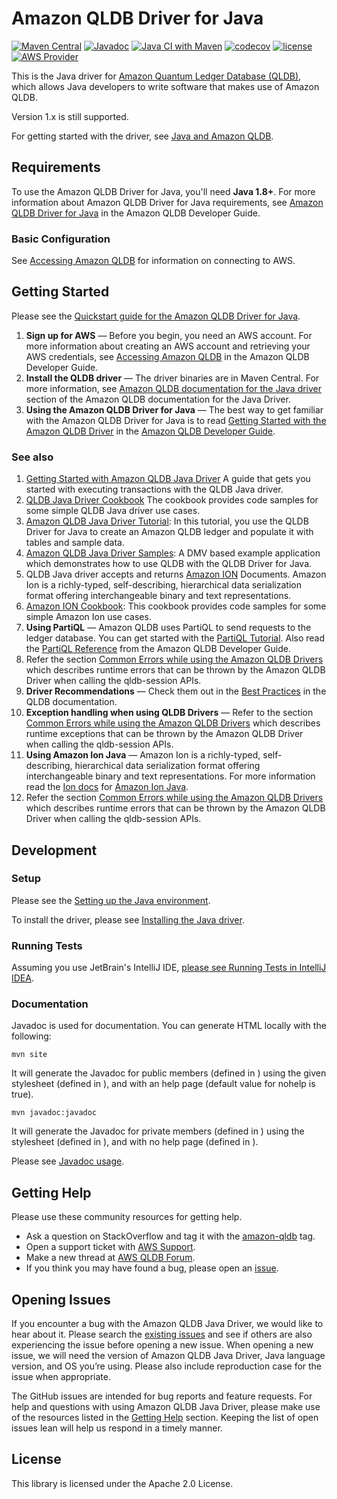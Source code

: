 # Amazon QLDB Driver for Java

[![Maven Central](https://maven-badges.herokuapp.com/maven-central/software.amazon.qldb/amazon-qldb-driver-java/badge.svg)](https://maven-badges.herokuapp.com/maven-central/software.amazon.qldb/amazon-qldb-driver-java)
[![Javadoc](https://javadoc.io/badge2/software.amazon.qldb/amazon-qldb-driver-java/javadoc.svg)](https://javadoc.io/doc/software.amazon.qldb/amazon-qldb-driver-java)
[![Java CI with Maven](https://github.com/awslabs/amazon-qldb-driver-java/actions/workflows/maven.yml/badge.svg)](https://github.com/awslabs/amazon-qldb-driver-java/actions/workflows/maven.yml)
[![codecov](https://codecov.io/gh/awslabs/amazon-qldb-driver-java/branch/master/graph/badge.svg?token=N3KWXHILu9)](https://codecov.io/gh/awslabs/amazon-qldb-driver-java)
[![license](https://img.shields.io/badge/license-Apache%202.0-blue)](https://github.com/awslabs/amazon-qldb-driver-java/blob/master/LICENSE)
[![AWS Provider](https://img.shields.io/badge/provider-AWS-orange?logo=amazon-aws&color=ff9900)](https://aws.amazon.com/qldb/)

This is the Java driver for [Amazon Quantum Ledger Database (QLDB)](https://aws.amazon.com/qldb/), which allows Java developers to write software that makes use of Amazon QLDB.

Version 1.x is still supported.

For getting started with the driver, see [Java and Amazon QLDB](https://docs.aws.amazon.com/qldb/latest/developerguide/getting-started.java.html).

## Requirements

To use the Amazon QLDB Driver for Java, you'll need **Java 1.8+**. For more information about Amazon QLDB Driver for Java requirements, see [Amazon QLDB Driver for Java](https://docs.aws.amazon.com/en_pv/qldb/latest/developerguide/getting-started.java.html) in the Amazon QLDB Developer Guide.

### Basic Configuration

See [Accessing Amazon QLDB](https://docs.aws.amazon.com/qldb/latest/developerguide/accessing.html) for information on connecting to AWS.

## Getting Started

Please see the [Quickstart guide for the Amazon QLDB Driver for Java](https://docs.aws.amazon.com/qldb/latest/developerguide/driver-quickstart-java.html).

1. **Sign up for AWS** &mdash; Before you begin, you need an AWS account. For more information about creating an AWS account and retrieving your AWS credentials, see [Accessing Amazon QLDB](https://docs.aws.amazon.com/qldb/latest/developerguide/accessing.html) in the Amazon QLDB Developer Guide.
1. **Install the QLDB driver** &mdash; The driver binaries are in Maven Central. For more information, see [Amazon QLDB documentation for the Java driver](https://docs.aws.amazon.com/qldb/latest/developerguide/getting-started.java.html#getting-started.java.quickstart) section of the Amazon QLDB documentation for the Java Driver.
1. **Using the Amazon QLDB Driver for Java** &mdash; The best way to get familiar with the Amazon QLDB Driver for Java is to read [Getting Started with the Amazon QLDB Driver](https://docs.aws.amazon.com/qldb/latest/developerguide/getting-started-driver.html) in the [Amazon QLDB Developer Guide](https://docs.aws.amazon.com/qldb/latest/developerguide/what-is.html).

### See also

1. [Getting Started with Amazon QLDB Java Driver](https://docs.aws.amazon.com/qldb/latest/developerguide/getting-started.java.html) A guide that gets you started with executing transactions with the QLDB Java driver.
2. [QLDB Java Driver Cookbook](https://docs.aws.amazon.com/qldb/latest/developerguide/driver-cookbook-java.html) The cookbook provides code samples for some simple QLDB Java driver use cases. 
3. [Amazon QLDB Java Driver Tutorial](https://docs.aws.amazon.com/qldb/latest/developerguide/getting-started.java.tutorial.html): In this tutorial, you use the QLDB Driver for Java to create an Amazon QLDB ledger and populate it with tables and sample data.
4. [Amazon QLDB Java Driver Samples](https://github.com/aws-samples/amazon-qldb-dmv-sample-java): A DMV based example application which demonstrates how to use QLDB with the QLDB Driver for Java.
5. QLDB Java driver accepts and returns [Amazon ION](http://amzn.github.io/ion-docs/) Documents. Amazon Ion is a richly-typed, self-describing, hierarchical data serialization format offering interchangeable binary and text representations.
6. [Amazon ION Cookbook](http://amzn.github.io/ion-docs/guides/cookbook.html): This cookbook provides code samples for some simple Amazon Ion use cases.
2. **Using PartiQL** &mdash; Amazon QLDB uses PartiQL to send requests to the ledger database. You can get started with 
the [PartiQL Tutorial](https://PartiQL.org/tutorial.html). Also read the [PartiQL Reference](https://docs.aws.amazon.com/en_pv/qldb/latest/developerguide/ql-reference.html) from the Amazon QLDB Developer Guide.
8. Refer the section [Common Errors while using the Amazon QLDB Drivers](https://docs.aws.amazon.com/qldb/latest/developerguide/driver-errors.html) which describes runtime errors that can be thrown by the Amazon QLDB Driver when calling the qldb-session APIs.
6. **Driver Recommendations** &mdash; Check them out in the [Best Practices](https://docs.aws.amazon.com/qldb/latest/developerguide/driver.best-practices.html) 
in the QLDB documentation.
1. **Exception handling when using QLDB Drivers** &mdash; Refer to the section [Common Errors while using the Amazon 
QLDB Drivers](https://docs.aws.amazon.com/qldb/latest/developerguide/driver-errors.html) 
which describes runtime exceptions that can be thrown by the Amazon QLDB Driver when calling the qldb-session APIs.
1. **Using Amazon Ion Java** &mdash; Amazon Ion is a richly-typed, self-describing, hierarchical data serialization 
format offering interchangeable binary and text representations. For more information read the [Ion docs](http://amzn.GitHub.io/ion-docs/) for [Amazon Ion Java](https://github.com/amzn/ion-java).
1. Refer the section [Common Errors while using the Amazon QLDB Drivers](https://docs.aws.amazon.com/qldb/latest/developerguide/driver-errors.html) which describes runtime errors that can be thrown by the Amazon QLDB Driver when calling the qldb-session APIs.



## Development

### Setup

Please see the [Setting up the Java environment](https://docs.aws.amazon.com/qldb/latest/developerguide/driver-quickstart-java.html#driver-quickstart-java.step-1).

To install the driver, please see [Installing the Java driver](https://docs.aws.amazon.com/qldb/latest/developerguide/getting-started.java.html#getting-started.java.install).

### Running Tests

Assuming you use JetBrain's IntelliJ IDE, [please see Running Tests in IntelliJ IDEA](https://www.jetbrains.com/help/idea/performing-tests.html).

### Documentation 

Javadoc is used for documentation. You can generate HTML locally with the following:

```mvn site```

It will generate the Javadoc for public members (defined in <reporting/>) using the given stylesheet (defined in <reporting/>), and with an help page (default value for nohelp is true).

```mvn javadoc:javadoc```

It will generate the Javadoc for private members (defined in <build/>) using the stylesheet (defined in <reporting/>), and with no help page (defined in <build/>).

Please see [Javadoc usage](https://maven.apache.org/plugins/maven-javadoc-plugin/usage.html).

## Getting Help

Please use these community resources for getting help.
* Ask a question on StackOverflow and tag it with the [amazon-qldb](https://stackoverflow.com/questions/tagged/amazon-qldb) tag.
* Open a support ticket with [AWS Support](http://docs.aws.amazon.com/awssupport/latest/user/getting-started.html).
* Make a new thread at [AWS QLDB Forum](https://forums.aws.amazon.com/forum.jspa?forumID=353&start=0).
* If you think you may have found a bug, please open an [issue](https://github.com/awslabs/amazon-qldb-driver-java/issues/new).

## Opening Issues

If you encounter a bug with the Amazon QLDB Java Driver, we would like to hear about it. Please search the [existing issues](https://github.com/awslabs/amazon-qldb-driver-java/issues) and see if others are also experiencing the issue before opening a new issue. When opening a new issue, we will need the version of Amazon QLDB Java Driver, Java language version, and OS you’re using. Please also include reproduction case for the issue when appropriate.

The GitHub issues are intended for bug reports and feature requests. For help and questions with using Amazon QLDB Java Driver, please make use of the resources listed in the [Getting Help](https://github.com/awslabs/amazon-qldb-driver-java#getting-help) section. Keeping the list of open issues lean will help us respond in a timely manner.

## License

This library is licensed under the Apache 2.0 License.
